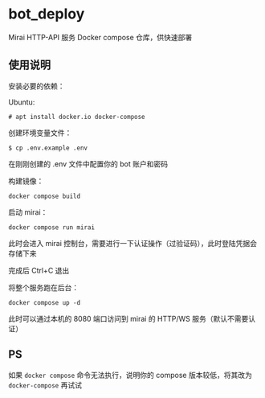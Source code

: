 #  bot_deploy

Mirai HTTP-API 服务 Docker compose 仓库，供快速部署

## 使用说明

安装必要的依赖：

Ubuntu:

```
# apt install docker.io docker-compose
```

创建环境变量文件：

```
$ cp .env.example .env
```

在刚刚创建的 .env 文件中配置你的 bot 账户和密码

构建镜像：

```
docker compose build
```

启动 mirai：
```
docker compose run mirai
```

此时会进入 mirai 控制台，需要进行一下认证操作（过验证码），此时登陆凭据会存储下来

完成后 Ctrl+C 退出

将整个服务跑在后台：
```
docker compose up -d
```

此时可以通过本机的 8080 端口访问到 mirai 的 HTTP/WS 服务（默认不需要认证）


## PS

如果 `docker compose` 命令无法执行，说明你的 compose 版本较低，将其改为 `docker-compose` 再试试


